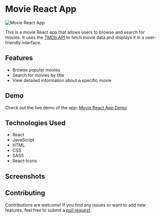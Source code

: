 # **Movie React App**

![Movie React App](https://movieapp-harry.netlify.app/)

This is a movie React app that allows users to browse and search for movies. It uses the [TMDb API](https://developer.themoviedb.org/docs) to fetch movie data and displays it in a user-friendly interface.

## **Features**

- Browse popular movies
- Search for movies by title
- View detailed information about a specific movie

## **Demo**

Check out the live demo of the app: [Movie React App Demo](https://movieapp-harry.netlify.app/)

## **Technologies Used**

- React
- JavaScript
- HTML
- CSS
- SASS
- React-Icons

## **Screenshots**


## Contributing

 Contributions are welcome! If you find any issues or want to add new features, feel free to submit a [pull request](https://github.com/harrybhai123/MovieApp/pulls).

